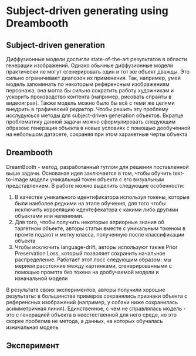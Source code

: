 # Subject-driven generating using Dreambooth

## Subject-driven generation
 
Диффузионные модели достигли state-of-the-art результатов в области генерации изображений. Однако обычные диффузионные модели практически не могут сгенерировать один и тот же объект дважды. 
Это сильно ограничивает диапозон их применения. Так, например, умей модель запоминать по некоторым референсным изображениям персонажа, она могла бы сильно сократить работу художникам и ускорить производство контента (например, рисовать спрайты в видеоиграх). Также модель можно было бы всё с теми же целями внедрить в графический редактор.
Чтобы решить эту проблему исслудуюься методы для subject-driven generation объектов. Вкратце проблематику данной задачи можно сформулировать следующим образом: генерация объекта в новых условиях с помощью дообученной на небольшом датасете, сохраняя при этом харакетные черты объекта


## Dreambooth

DreamBooth - метод, разработанный гуглом для решения поставленной выше задачи.
Основаная идея заключается в том, чтобы обучить text-to-image модели уникальный токен объекта с его визуальным представлением.
В работе можно выделить следующие особенности:

<ol>
<li> В качестве уникального идентификатора используя токены, которые были наиболее редкими на этапе обучения, для того чтобы исключить корреляцию идентефекатора с какими либо другими объектами или явлениями. </li>
<li> Для того, чтобы получить некоторые априорные знания об таргетном объекте, авторы статьи вместе с уникальным токеном в промте подают и метку класса, полученную после классификации объекта</li>
<li> Чтобы исключить language-drift, авторы используют также Prior Preservation Loss, который позволяет сохранить начальное распределение. Работает этот лосс следующим образом: мы мерием расстояние между картинками, сгенерированными с помощью промпта без токена на дообучаемой модели и изначальной модели  </li>
</ol>   

В результате своих экспериментов, авторы получили хорошие результаты: в большинстве примеров сохранялись признаки объекта с референсных изображений (например, у собаки ниже сохранилась асимметричная линия). Единственное, с чем не справлялась модель - это с генерацией объекта в неестественной для него среде, но это скорее пробелма не метода, а данных, на которых обучалась изначальная модель

## Эксперимент
